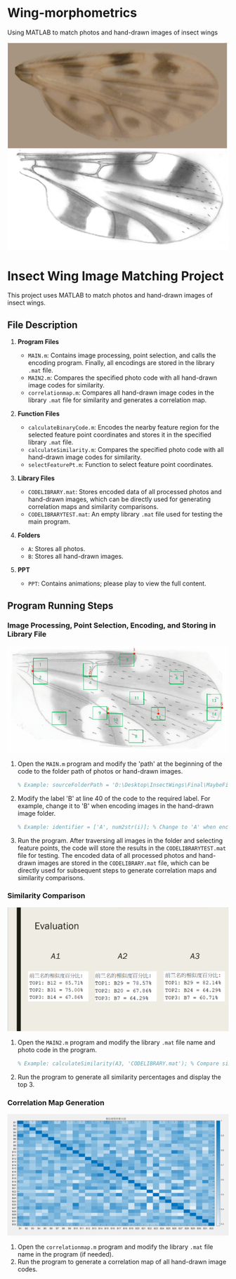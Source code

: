 # Wing-morphometrics
Using MATLAB to match photos and hand-drawn images of insect wings

![](resources/show.png)

# Insect Wing Image Matching Project

This project uses MATLAB to match photos and hand-drawn images of insect wings.

## File Description

1. **Program Files**
    - `MAIN.m`: Contains image processing, point selection, and calls the encoding program. Finally, all encodings are stored in the library `.mat` file.
    - `MAIN2.m`: Compares the specified photo code with all hand-drawn image codes for similarity.
    - `correlationmap.m`: Compares all hand-drawn image codes in the library `.mat` file for similarity and generates a correlation map.

2. **Function Files**
    - `calculateBinaryCode.m`: Encodes the nearby feature region for the selected feature point coordinates and stores it in the specified library `.mat` file.
    - `calculateSimilarity.m`: Compares the specified photo code with all hand-drawn image codes for similarity.
    - `selectFeaturePt.m`: Function to select feature point coordinates.

3. **Library Files**
    - `CODELIBRARY.mat`: Stores encoded data of all processed photos and hand-drawn images, which can be directly used for generating correlation maps and similarity comparisons.
    - `CODELIBRARYTEST.mat`: An empty library `.mat` file used for testing the main program.

4. **Folders**
    - `A`: Stores all photos.
    - `B`: Stores all hand-drawn images.

5. **PPT**
    - `PPT`: Contains animations; please play to view the full content.

## Program Running Steps

### Image Processing, Point Selection, Encoding, and Storing in Library File

![](resources/point.png)

1. Open the `MAIN.m` program and modify the 'path' at the beginning of the code to the folder path of photos or hand-drawn images.
    ```matlab
    % Example: sourceFolderPath = 'D:\Desktop\InsectWings\Final\MaybeFinalVersion\A';
    ```

2. Modify the label 'B' at line 40 of the code to the required label. For example, change it to 'B' when encoding images in the hand-drawn image folder.
    ```matlab
    % Example: identifier = ['A', num2str(i)]; % Change to 'A' when encoding photos
    ```

3. Run the program. After traversing all images in the folder and selecting feature points, the code will store the results in the `CODELIBRARYTEST.mat` file for testing. The encoded data of all processed photos and hand-drawn images are stored in the `CODELIBRARY.mat` file, which can be directly used for subsequent steps to generate correlation maps and similarity comparisons.

### Similarity Comparison

![](resources/result.png)

1. Open the `MAIN2.m` program and modify the library `.mat` file name and photo code in the program.
    ```matlab
    % Example: calculateSimilarity(A3, 'CODELIBRARY.mat'); % Compare similarity between A3 and all hand-drawn image codes
    ```

2. Run the program to generate all similarity percentages and display the top 3.

### Correlation Map Generation

![](resources/Similarity.png)

1. Open the `correlationmap.m` program and modify the library `.mat` file name in the program (if needed).
2. Run the program to generate a correlation map of all hand-drawn image codes.
